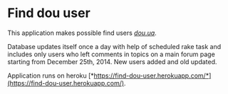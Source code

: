 # Find dou user

This application makes possible find users [*dou.ua*](http://dou.ua/).

Database updates itself once a day with help of scheduled rake task and includes only users who left comments in topics on a main forum page starting from December 25th, 2014. New users added and old updated.

Application runs on heroku [*https://find-dou-user.herokuapp.com/*](https://find-dou-user.herokuapp.com/).